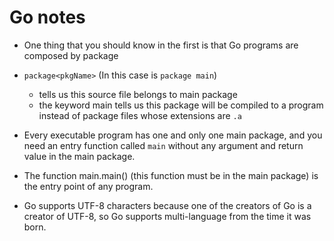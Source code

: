 # Go notes

- One thing that you should know in the first is that Go programs are composed by package
- `package<pkgName>` (In this case is `package main`) 
    - tells us this source file belongs to main package
    - the keyword main tells us this package will be compiled to a program instead of package files whose extensions are `.a`

- Every executable program has one and only one main package, and you need an entry
function called `main` without any argument and return value in the main package.
- The function main.main() (this function must be in the main package) is the entry point of any program.
- Go supports UTF-8 characters because one of the creators of Go is a creator of UTF-8, so Go supports multi-language from the time it was born.

